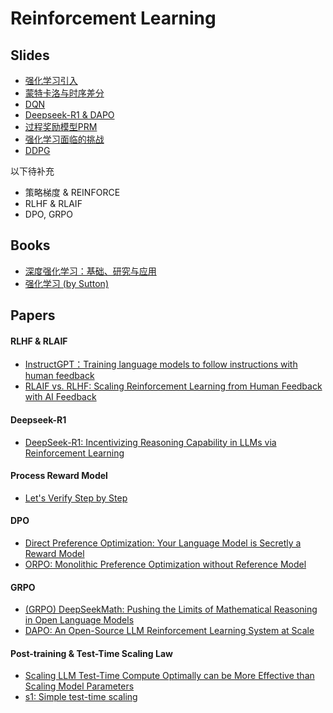 # Reinforcement Learning

## Slides

- [强化学习引入](slides/1.强化学习引入.pdf)
- [蒙特卡洛与时序差分](slides/强化学习-合%281%29.pdf)
- [DQN](slides/DQN.pdf)
- [Deepseek-R1 & DAPO](slides/deepseek-r1.pdf)
- [过程奖励模型PRM](slides/20250521-PRM%281%29.pdf)
- [强化学习面临的挑战](slides/Taxonomy_of_RL_Algorithms.pdf)
- [DDPG](slides/Pre_4_9.pdf)

以下待补充

- 策略梯度 & REINFORCE
- RLHF & RLAIF
- DPO, GRPO

## Books

- [深度强化学习：基础、研究与应用](https://deepreinforcementlearningbook.org/assets/pdfs/%E6%B7%B1%E5%BA%A6%E5%BC%BA%E5%8C%96%E5%AD%A6%E4%B9%A0%28%E4%B8%AD%E6%96%87%E7%89%88-%E5%BD%A9%E8%89%B2%E5%8E%8B%E7%BC%A9%29.pdf) 
- [强化学习 (by Sutton)](https://www.andrew.cmu.edu/course/10-703/textbook/BartoSutton.pdf)

## Papers

#### RLHF & RLAIF

- [InstructGPT：Training language models to follow instructions with human feedback](https://arxiv.org/pdf/2203.02155)
- [RLAIF vs. RLHF: Scaling Reinforcement Learning from Human Feedback with AI Feedback](https://arxiv.org/pdf/2309.00267)

#### Deepseek-R1

- [DeepSeek-R1: Incentivizing Reasoning Capability in LLMs via Reinforcement Learning](https://arxiv.org/pdf/2501.12948)

#### Process Reward Model

- [Let's Verify Step by Step](https://arxiv.org/pdf/2305.20050)

#### DPO

- [Direct Preference Optimization: Your Language Model is Secretly a Reward Model](https://arxiv.org/pdf/2305.18290)
- [ORPO: Monolithic Preference Optimization without Reference Model](https://arxiv.org/pdf/2403.07691)

#### GRPO

- [(GRPO) DeepSeekMath: Pushing the Limits of Mathematical Reasoning in Open Language Models](https://arxiv.org/pdf/2402.03300)
- [DAPO: An Open-Source LLM Reinforcement Learning System at Scale](https://arxiv.org/pdf/2503.14476)

#### Post-training & Test-Time Scaling Law

- [Scaling LLM Test-Time Compute Optimally can be More Effective than Scaling Model Parameters](https://arxiv.org/pdf/2408.03314v1)
- [s1: Simple test-time scaling](https://arxiv.org/pdf/2501.19393)
